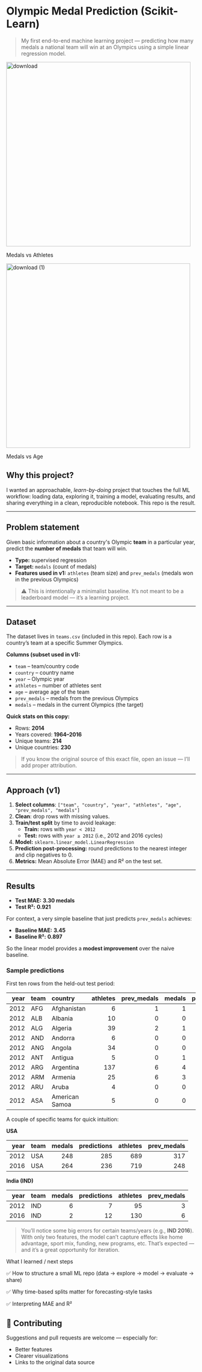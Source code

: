 # Olympic Medal Prediction (Scikit-Learn)

> My first end-to-end machine learning project — predicting how many medals a national team will win at an Olympics using a simple linear regression model.

<img width="490" height="489" alt="download" src="https://github.com/user-attachments/assets/47665375-8271-4caf-81f1-5727fe2d64b5" />

Medals vs Athletes

<img width="489" height="489" alt="download (1)" src="https://github.com/user-attachments/assets/6b203a8f-53ff-4979-ab9c-7e649baa4c1c" />

Medals vs Age

## Why this project?

I wanted an approachable, *learn-by-doing* project that touches the full ML workflow: loading data, exploring it, training a model, evaluating results, and sharing everything in a clean, reproducible notebook. This repo is the result.

---

## Problem statement

Given basic information about a country's Olympic **team** in a particular year, predict the **number of medals** that team will win.

- **Type:** supervised regression  
- **Target:** `medals` (count of medals)  
- **Features used in v1:** `athletes` (team size) and `prev_medals` (medals won in the previous Olympics)

> ⚠️ This is intentionally a minimalist baseline. It’s not meant to be a leaderboard model — it’s a learning project.

---

## Dataset

The dataset lives in `teams.csv` (included in this repo). Each row is a country’s team at a specific Summer Olympics.

**Columns (subset used in v1):**
- `team` – team/country code  
- `country` – country name  
- `year` – Olympic year  
- `athletes` – number of athletes sent  
- `age` – average age of the team  
- `prev_medals` – medals from the previous Olympics  
- `medals` – medals in the current Olympics (the target)

**Quick stats on this copy:**
- Rows: **2014**  
- Years covered: **1964–2016**  
- Unique teams: **214**  
- Unique countries: **230**

> If you know the original source of this exact file, open an issue — I’ll add proper attribution.

---

## Approach (v1)

1. **Select columns**: `["team", "country", "year", "athletes", "age", "prev_medals", "medals"]`
2. **Clean**: drop rows with missing values.
3. **Train/test split** by time to avoid leakage:  
   - **Train:** rows with `year < 2012`  
   - **Test:** rows with `year ≥ 2012` (i.e., 2012 and 2016 cycles)
4. **Model:** `sklearn.linear_model.LinearRegression`
5. **Prediction post-processing:** round predictions to the nearest integer and clip negatives to 0.
6. **Metrics:** Mean Absolute Error (MAE) and R² on the test set.

---

## Results

- **Test MAE:** **3.30 medals**  
- **Test R²:** **0.921**

For context, a very simple baseline that just predicts `prev_medals` achieves:
- **Baseline MAE:** **3.45**  
- **Baseline R²:** **0.897**

So the linear model provides a **modest improvement** over the naive baseline.

### Sample predictions

First ten rows from the held-out test period:

| year | team | country         | athletes | prev_medals | medals | predictions |
|----:|:-----|:-----------------|---------:|------------:|-------:|------------:|
| 2012 | AFG | Afghanistan      | 6   | 1 | 1 | 0 |
| 2012 | ALB | Albania          | 10  | 0 | 0 | 0 |
| 2012 | ALG | Algeria          | 39  | 2 | 1 | 4 |
| 2012 | AND | Andorra          | 6   | 0 | 0 | 0 |
| 2012 | ANG | Angola           | 34  | 0 | 0 | 0 |
| 2012 | ANT | Antigua          | 5   | 0 | 1 | 0 |
| 2012 | ARG | Argentina        | 137 | 6 | 4 | 7 |
| 2012 | ARM | Armenia          | 25  | 6 | 3 | 3 |
| 2012 | ARU | Aruba            | 4   | 0 | 0 | 0 |
| 2012 | ASA | American Samoa   | 5   | 0 | 0 | 0 |

A couple of specific teams for quick intuition:

**USA**

| year | team | medals | predictions | athletes | prev_medals |
|----:|:-----|-------:|------------:|---------:|------------:|
| 2012 | USA | 248 | 285 | 689 | 317 |
| 2016 | USA | 264 | 236 | 719 | 248 |

**India (IND)**

| year | team | medals | predictions | athletes | prev_medals |
|----:|:-----|-------:|------------:|---------:|------------:|
| 2012 | IND | 6 | 7  | 95  | 3 |
| 2016 | IND | 2 | 12 | 130 | 6 |

> You’ll notice some big errors for certain teams/years (e.g., **IND 2016**). With only two features, the model can’t capture effects like home advantage, sport mix, funding, new programs, etc. That’s expected — and it’s a great opportunity for iteration.

What I learned / next steps

✅ How to structure a small ML repo (data → explore → model → evaluate → share)

✅ Why time-based splits matter for forecasting-style tasks

✅ Interpreting MAE and R²

## 🤝 Contributing

Suggestions and pull requests are welcome — especially for:
- Better features  
- Clearer visualizations  
- Links to the original data source  
